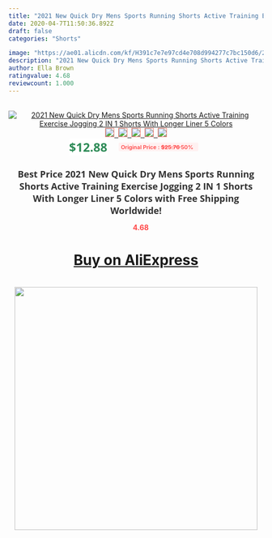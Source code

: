 ```yaml
---
title: "2021 New Quick Dry Mens Sports Running Shorts Active Training Exercise Jogging 2 IN 1 Shorts With Longer Liner 5 Colors"
date: 2020-04-7T11:50:36.892Z
draft: false
categories: "Shorts"

image: "https://ae01.alicdn.com/kf/H391c7e7e97cd4e708d994277c7bc150d6/2021-New-Quick-Dry-Mens-Sports-Running-Shorts-Active-Training-Exercise-Jogging-2-IN-1-Shorts.jpg"
description: "2021 New Quick Dry Mens Sports Running Shorts Active Training Exercise Jogging 2 IN 1 Shorts With Longer Liner 5 Colors"
author: Ella Brown
ratingvalue: 4.68
reviewcount: 1.000
---
```

<br>
<div style="text-align: center;">
<a href="https://s.click.aliexpress.com/e/_AdxBTB" target="_blank" rel="nofollow noopener noreferrer"><img alt="2021 New Quick Dry Mens Sports Running Shorts Active Training Exercise Jogging 2 IN 1 Shorts With Longer Liner 5 Colors" class="magnifier-image" src="https://ae01.alicdn.com/kf/H391c7e7e97cd4e708d994277c7bc150d6/2021-New-Quick-Dry-Mens-Sports-Running-Shorts-Active-Training-Exercise-Jogging-2-IN-1-Shorts.jpg_640x640.jpg">
<br>
<img style="border:1px solid salmon" src="https://ae01.alicdn.com/kf/H391c7e7e97cd4e708d994277c7bc150d6/2021-New-Quick-Dry-Mens-Sports-Running-Shorts-Active-Training-Exercise-Jogging-2-IN-1-Shorts.jpg_120x120.jpg">&nbsp;&nbsp;<img style="border:1px solid salmon" src="https://ae01.alicdn.com/kf/H075f86e6bd3b4e6ba3052693450822705/2021-New-Quick-Dry-Mens-Sports-Running-Shorts-Active-Training-Exercise-Jogging-2-IN-1-Shorts.jpg_120x120.jpg">&nbsp;&nbsp;<img style="border:1px solid salmon" src="https://ae01.alicdn.com/kf/H6f4f30b954194ef0af38f7ecb2b5f898b/2021-New-Quick-Dry-Mens-Sports-Running-Shorts-Active-Training-Exercise-Jogging-2-IN-1-Shorts.jpg_120x120.jpg">&nbsp;&nbsp;<img style="border:1px solid salmon" src="https://ae01.alicdn.com/kf/H34d7ba131b0c4767a77c0b7f400dcc5aq/2021-New-Quick-Dry-Mens-Sports-Running-Shorts-Active-Training-Exercise-Jogging-2-IN-1-Shorts.jpg_120x120.jpg">&nbsp;&nbsp;<img style="border:1px solid salmon" src="https://ae01.alicdn.com/kf/Hde9371a10c444691b7eb08611c9d715co/2021-New-Quick-Dry-Mens-Sports-Running-Shorts-Active-Training-Exercise-Jogging-2-IN-1-Shorts.jpg_120x120.jpg"></a></div><br0>
<div style="text-align: center;"><span style="background-color: white; border: 0px; box-sizing: border-box; color: seagreen; display: inline-block; font-family: &quot;open sans&quot; , &quot;arial&quot; , &quot;helvetica&quot; , sans-serif , &quot;heiti&quot;; font-size: 24px; font-stretch: inherit; font-weight: 700; line-height: inherit; margin: 0px 10px 0px 0px; padding: 0px; vertical-align: middle;">$12.88 </span>
<span style="background: rgb(255 , 241 , 241); border-radius: 3px; border: 0px; box-sizing: border-box; color: #ff4747; display: inline-block; font-family: inherit; font-size: 12px; font-stretch: inherit; font-style: inherit; font-variant: inherit; font-weight: 600; line-height: inherit; margin: 0px; padding: 2px 5px; transform: scale(0.9); vertical-align: middle;">Original Price : <b style="text-decoration: line-through;">$25.76 </b> 50%&nbsp;&nbsp;</span></div>
<h1 style="color: #333333; display: inline-block; font-family: &quot;open sans&quot; , &quot;arial&quot; , &quot;helvetica&quot; , sans-serif , &quot;heiti&quot;; font-size: 18px; font-stretch: inherit; font-weight: 700; text-align: center;">Best Price 2021 New Quick Dry Mens Sports Running Shorts Active Training Exercise Jogging 2 IN 1 Shorts With Longer Liner 5 Colors with Free Shipping Worldwide!</h1>
<div style="color: #ff4747; text-align: center;">
<img src="https://4.bp.blogspot.com/-M0ZcTcb-5uY/XleCXlxnR4I/AAAAAAAAAEc/OrjgMkXV1oMQFaCRZj5HQwOCBcu3w1FegCPcBGAYYCw/s1600/star.png" style="height: 15px;">&nbsp;<b>4.68</b></div>
<div class="button_cont" align="center"><a class="buynow_a" href="https://s.click.aliexpress.com/e/_AdxBTB" target="_blank" rel="nofollow noopener noreferrer"><H1>Buy on AliExpress</H1></a></div><br>
<div class="separator" style="clear: both; text-align: center;">
<img src="https://lh3.googleusercontent.com/-pTy5HemUv9M/XlePHvY0dAI/AAAAAAAAAE4/0nX5iRUoIWY8eMW9Dpxeirr157OZliDIgCLcBGAsYHQ/s1600/badge.gif" width="480">
</div>
